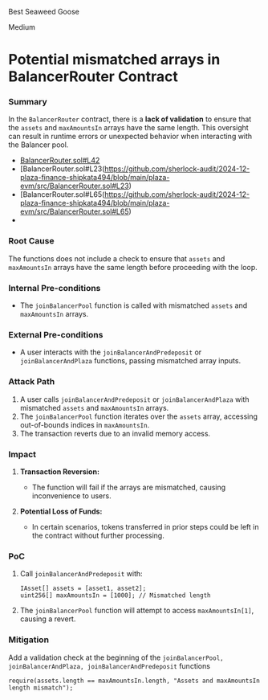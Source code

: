 Best Seaweed Goose

Medium

# Potential mismatched arrays in BalancerRouter Contract

### Summary

In the `BalancerRouter` contract, there is a **lack of validation** to ensure that the `assets` and `maxAmountsIn` arrays have the same length. This oversight can result in runtime errors or unexpected behavior when interacting with the Balancer pool.

- [BalancerRouter.sol#L42](https://github.com/sherlock-audit/2024-12-plaza-finance-shipkata494/blob/main/plaza-evm/src/BalancerRouter.sol#L42)
- [BalancerRouter.sol#L23(https://github.com/sherlock-audit/2024-12-plaza-finance-shipkata494/blob/main/plaza-evm/src/BalancerRouter.sol#L23)
- [BalancerRouter.sol#L65(https://github.com/sherlock-audit/2024-12-plaza-finance-shipkata494/blob/main/plaza-evm/src/BalancerRouter.sol#L65)
- 
### Root Cause
The functions does not include a check to ensure that `assets` and `maxAmountsIn` arrays have the same length before proceeding with the loop.


### Internal Pre-conditions

- The `joinBalancerPool` function is called with mismatched `assets` and `maxAmountsIn` arrays.


### External Pre-conditions
- A user interacts with the `joinBalancerAndPredeposit` or `joinBalancerAndPlaza` functions, passing mismatched array inputs.


### Attack Path

1. A user calls `joinBalancerAndPredeposit` or `joinBalancerAndPlaza` with mismatched `assets` and `maxAmountsIn` arrays.
2. The `joinBalancerPool` function iterates over the `assets` array, accessing out-of-bounds indices in `maxAmountsIn`.
3. The transaction reverts due to an invalid memory access.
### Impact

1. **Transaction Reversion:**
   - The function will fail if the arrays are mismatched, causing inconvenience to users.

2. **Potential Loss of Funds:**
   - In certain scenarios, tokens transferred in prior steps could be left in the contract without further processing.

### PoC

1. Call `joinBalancerAndPredeposit` with:
   ```solidity
   IAsset[] assets = [asset1, asset2];
   uint256[] maxAmountsIn = [1000]; // Mismatched length
   ```
2. The `joinBalancerPool` function will attempt to access `maxAmountsIn[1]`, causing a revert.


### Mitigation

Add a validation check at the beginning of the `joinBalancerPool, joinBalancerAndPlaza, joinBalancerAndPredeposit` functions
```solidity
require(assets.length == maxAmountsIn.length, "Assets and maxAmountsIn length mismatch");
```